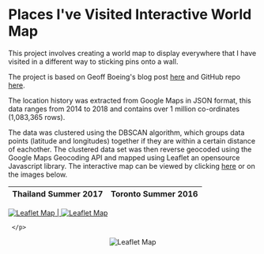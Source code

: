 # Places I've Visited Interactive World Map

This project involves creating a world map to display everywhere that I have visited in a different way to sticking pins onto a wall.

The project is based on Geoff Boeing's blog post [here](https://geoffboeing.com/2016/06/mapping-everywhere-ever-been/) and GitHub repo [here](https://geoffboeing.com/2016/06/mapping-everywhere-ever-been/).

The location history was extracted from Google Maps in JSON format, this data ranges from 2014 to 2018 and contains over 1 million co-ordinates (1,083,365 rows).

The data was clustered using the DBSCAN algorithm, which groups data points (latitude and longitudes) together if they are within a certain distance of eachother. The clustered data set was then reverse geocoded using the Google Maps Geocoding API and mapped using Leaflet an opensource Javascript library. The interactive map can be viewed by clicking [here](https://rawgit.com/jackmorrison/Google-Location-History/master/Leaflet/Map.html) or on the images below.

Thailand Summer 2017       |  Toronto Summer 2016
:-------------------------:|:-------------------------:
<a href="https://rawgit.com/jackmorrison/Google-Location-History/master/Leaflet/Map-Thailand.html">
    <img src="https://raw.githubusercontent.com/jackmorrison/Location-History/master/Images/Thailand-Summer-2017.jpg" alt="Leaflet Map">  |  <a href="https://rawgit.com/jackmorrison/Google-Location-History/master/Leaflet/Map-Toronto.html">
    <img src="https://raw.githubusercontent.com/jackmorrison/Location-History/master/Images/Toronto-Summer-2016.jpg" alt="Leaflet Map">
  </a>

<p align="center">
   
     
     </p>

<p align="center">
  
</p>

<p align=center
<a href="https://rawgit.com/jackmorrison/Google-Location-History/master/Leaflet/Map.html">
  <img src="https://raw.githubusercontent.com/jackmorrison/Location-History/master/Images/Full-Map-1.jpg" alt="Leaflet Map">
</a>

